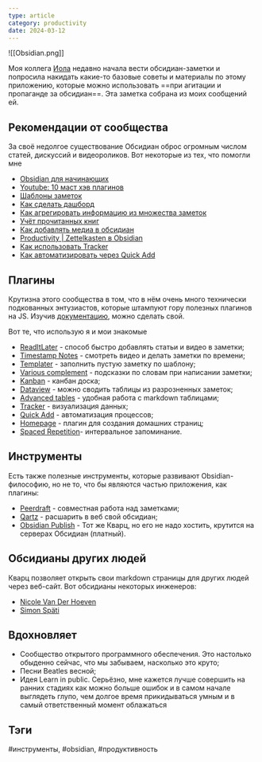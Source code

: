 ```yaml
---
type: article
category: productivity
date: 2024-03-12
---
```

![[Obsidian.png]]

Моя коллега [Иола](@buffihah) недавно начала вести обсидиан-заметки и попросила накидать какие-то базовые советы и материалы по этому приложению, которые можно использовать ==при агитации и пропаганде за обсидиан==. Эта заметка собрана из моих сообщений ей.

## Рекомендации от сообщества

За своё недолгое существование Обсидиан оброс огромным числом статей, дискуссий и видеороликов. Вот некоторые из тех, что помогли мне

- [Obsidian для начинающих](https://youtu.be/OUrOfIqvGS4?si=HQWqR-UiiwgKHjM6)
- [Youtube: 10 маст хэв плагинов](https://www.youtube.com/watch?v=W7kTtn9empU)
- [Шаблоны заметок](https://www.youtube.com/watch?v=SUzRlhKFCYM&ab_channel=NicolevanderHoeven)
- [Как сделать дашборд](https://www.youtube.com/watch?v=AatZl1Z_n-g&ab_channel=FromSergio)
- [Как агрегировать информацию из множества заметок](https://www.youtube.com/watch?v=8yjNuiSBSAM&ab_channel=FromSergio)
- [Учёт прочитанных книг](https://www.youtube.com/watch?v=7PFFJlyiv28&ab_channel=FromSergio)
- [Как добавлять медиа в обсидиан](https://youtu.be/qt4g7Djy5AE?si=Jc5DD97v1yC11w7c)
- [Productivity | Zettelkasten в Obsidian](https://youtu.be/PiS3pRRj994?si=keX2uTYkgu_8EE5d)
- [Как использовать Tracker](https://www.youtube.com/watch?v=W_leEJHBZW4&ab_channel=FromSergio)
- [Как автоматизировать через Quick Add](https://www.youtube.com/watch?v=LrQVQ37y6IU&ab_channel=NicolevanderHoeven)

## Плагины

Крутизна этого сообщества в том, что в нём очень много технически подкованных энтузиастов, которые штампуют гору полезных плагинов на JS. Изучив [документацию](https://docs.obsidian.md/Home), можно сделать свой.

Вот те, что использую я и мои знакомые

- [ReadItLater](https://github.com/DominikPieper/obsidian-ReadItLater) - способ быстро добавлять статьи и видео в заметки;
- [Timestamp Notes](https://github.com/juliang22/ObsidianTimestampNotes) - смотреть видео и делать заметки по времени;
- [Templater](https://github.com/SilentVoid13/Templater) - заполнить пустую заметку по шаблону;
- [Various complement](https://github.com/tadashi-aikawa/obsidian-various-complements-plugin) - подсказки по словам при написании заметки;
- [Kanban](https://github.com/mgmeyers/obsidian-kanban) - канбан доска;
- [Dataview](https://github.com/blacksmithgu/obsidian-dataview) - можно сводить таблицы из разрозненных заметок;
- [Advanсed tables](https://github.com/tgrosinger/advanced-tables-obsidian) - удобная работа с markdown таблицами;
- [Tracker](https://github.com/pyrochlore/obsidian-tracker) - визуализация данных;
- [Quick Add](https://github.com/chhoumann/quickadd) - автоматизация процессов;
- [Homepage](https://github.com/mirnovov/obsidian-homepage) - плагин для создания домашних страниц;
- [Spaced Repetition](https://github.com/st3v3nmw/obsidian-spaced-repetition)- интервальное запоминание.

## Инструменты

Есть также полезные инструменты, которые развивают Obsidian-философию, но не то, что бы являются частью приложения, как плагины:

- [Peerdraft](https://www.peerdraft.app/) - совместная работа над заметками;
- [Qartz](https://quartz.jzhao.xyz/) - расшарить в веб свой обсидиан;
- [Obsidian Publish](https://obsidian.md/publish) - Тот же Кварц, но его не надо хостить, крутится на серверах Обсидиан (платный).

## Обсидианы других людей

Кварц позволяет открыть свои markdown страницы для других людей через веб-сайт. Вот обсидианы некоторых инженеров:

- [Nicole Van Der Hoeven](https://notes.nicolevanderhoeven.com/Fork+My+Brain)
- [Simon Späti](https://www.ssp.sh/brain/)

## Вдохновляет

- Сообщество открытого программного обеспечения. Это настолько обыденно сейчас, что мы забываем, насколько это круто;
- Песни Beatles весной;
- Идея Learn in public. Серьёзно, мне кажется лучше совершить на ранних стадиях как можно больше ошибок и в самом начале выглядеть глупо, чем долгое время прикидываться умным и в самый ответственный момент облажаться

## Тэги

#инструменты, #obsidian, #продуктивность
